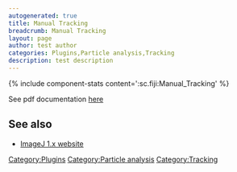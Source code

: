 ```yaml
---
autogenerated: true
title: Manual Tracking
breadcrumb: Manual Tracking
layout: page
author: test author
categories: Plugins,Particle analysis,Tracking
description: test description
---
```


{% include component-stats content=':sc.fiji:Manual\_Tracking' %}

See pdf documentation [here](https://imagej.net/plugins/track/Manual%20Tracking%20plugin.pdf)

## See also

  - [ImageJ 1.x website](https://imagej.net/plugins/track/track.html)

[Category:Plugins](Category_Plugins "wikilink") [Category:Particle analysis](Category_Particle_analysis "wikilink") [Category:Tracking](Category_Tracking "wikilink")
